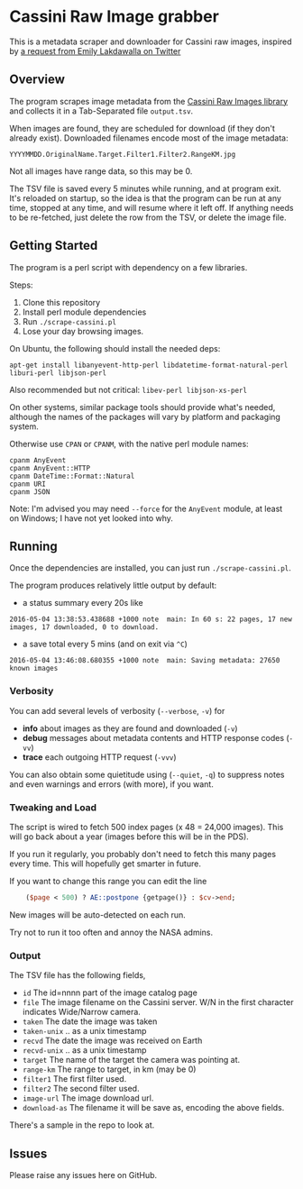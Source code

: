 # Cassini Raw Image grabber

This is a metadata scraper and downloader for Cassini raw images,
inspired by
[a request from Emily Lakdawalla on Twitter](https://twitter.com/elakdawalla/status/611023205155799040)

## Overview

The program scrapes image metadata from the
[Cassini Raw Images library](http://saturn.jpl.nasa.gov/photos/raw/)
and collects it in a Tab-Separated file `output.tsv`.

When images are found, they are scheduled for download (if they don't
already exist).  Downloaded filenames encode most of the image
metadata:

`YYYYMMDD.OriginalName.Target.Filter1.Filter2.RangeKM.jpg`

Not all images have range data, so this may be 0.

The TSV file is saved every 5 minutes while running, and at program
exit.  It's reloaded on startup, so the idea is that the program can
be run at any time, stopped at any time, and will resume where it left
off.  If anything needs to be re-fetched, just delete the row from the
TSV, or delete the image file.

## Getting Started

The program is a perl script with dependency on a few libraries.

Steps:

1. Clone this repository
2. Install perl module dependencies
3. Run `./scrape-cassini.pl`
4. Lose your day browsing images.

On Ubuntu, the following should install the needed deps:

```
apt-get install libanyevent-http-perl libdatetime-format-natural-perl liburi-perl libjson-perl
```

Also recommended but not critical: `libev-perl libjson-xs-perl`

On other systems, similar package tools should provide what's needed,
although the names of the packages will vary by platform and packaging system.

Otherwise use `CPAN` or `CPANM`, with the native perl module names:
```
cpanm AnyEvent
cpanm AnyEvent::HTTP
cpanm DateTime::Format::Natural
cpanm URI
cpanm JSON
```

Note: I'm advised you may need `--force` for the `AnyEvent` module, 
at least on Windows; I have not yet looked into why.

## Running

Once the dependencies are installed, you can just run
`./scrape-cassini.pl`.

The program produces relatively little output by default:

 * a status summary every 20s like
```
2016-05-04 13:38:53.438688 +1000 note  main: In 60 s: 22 pages, 17 new images, 17 downloaded, 0 to download.
```

 * a save total every 5 mins (and on exit via `^C`)
```
2016-05-04 13:46:08.680355 +1000 note  main: Saving metadata: 27650 known images
```

### Verbosity

You can add several levels of verbosity (`--verbose`, `-v`) for
 * **info** about images as they are found and downloaded (`-v`)
 * **debug** messages about metadata contents and HTTP response codes (`-vv`)
 * **trace** each outgoing HTTP request (`-vvv`)

You can also obtain some quietitude using (`--quiet`, `-q`) to suppress
notes and even warnings and errors (with more), if you want.

### Tweaking and Load

The script is wired to fetch 500 index pages (x 48 = 24,000 images).
This will go back about a year (images before this will be in the
PDS).

If you run it regularly, you probably don't need to fetch this many
pages every time.  This will hopefully get smarter in future.

If you want to change this range you can edit the line

```perl
    ($page < 500) ? AE::postpone {getpage()} : $cv->end;
```

New images will be auto-detected on each run.

Try not to run it too often and annoy the NASA admins.

### Output

The TSV file has the following fields, 

* `id` The id=nnnn part of the image catalog page
* `file` The image filename on the Cassini server.  W/N in the first
  character indicates Wide/Narrow camera.
* `taken` The date the image was taken
* `taken-unix` .. as a unix timestamp
* `recvd` The date the image was received on Earth
* `recvd-unix` .. as a unix timestamp
* `target` The name of the target the camera was pointing at.
* `range-km` The range to target, in km (may be 0)
* `filter1` The first filter used.
* `filter2` The second filter used.
* `image-url` The image download url.
* `download-as` The filename it will be save as, encoding the above fields.

There's a sample in the repo to look at.

## Issues

Please raise any issues here on GitHub.
